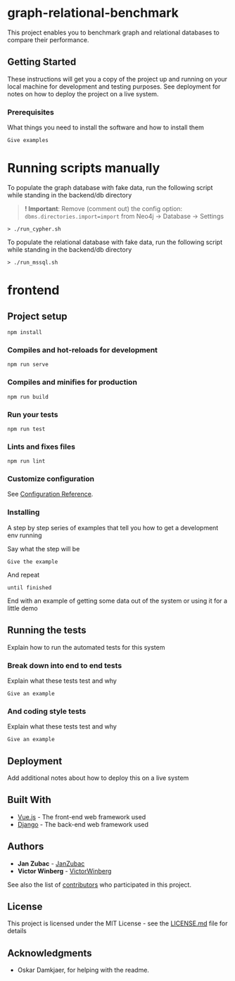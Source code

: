 # graph-relational-benchmark

This project enables you to benchmark graph and relational databases to compare their performance.

## Getting Started

These instructions will get you a copy of the project up and running on your local machine for development and testing purposes. See deployment for notes on how to deploy the project on a live system.

### Prerequisites

What things you need to install the software and how to install them

```
Give examples
```

# Running scripts manually

To populate the graph database with fake data, run the following script while standing in the backend/db directory

> **! Important**: Remove (comment out) the config option: `dbms.directories.import=import` from Neo4j -> Database -> Settings

```
> ./run_cypher.sh
```

To populate the relational database with fake data, run the following script while standing in the backend/db directory

```
> ./run_mssql.sh
```

# frontend

## Project setup

```
npm install
```

### Compiles and hot-reloads for development

```
npm run serve
```

### Compiles and minifies for production

```
npm run build
```

### Run your tests

```
npm run test
```

### Lints and fixes files

```
npm run lint
```

### Customize configuration

See [Configuration Reference](https://cli.vuejs.org/config/).

### Installing

A step by step series of examples that tell you how to get a development env running

Say what the step will be

```
Give the example
```

And repeat

```
until finished
```

End with an example of getting some data out of the system or using it for a little demo

## Running the tests

Explain how to run the automated tests for this system

### Break down into end to end tests

Explain what these tests test and why

```
Give an example
```

### And coding style tests

Explain what these tests test and why

```
Give an example
```

## Deployment

Add additional notes about how to deploy this on a live system

## Built With

- [Vue.js](https://vuejs.org/) - The front-end web framework used
- [Django](https://www.djangoproject.com/) - The back-end web framework used

## Authors

- **Jan Zubac** - [JanZubac](https://github.com/JanZubac)
- **Victor Winberg** - [VictorWinberg](https://github.com/VictorWinberg)

See also the list of [contributors](https://github.com/VictorWinberg/graph-relational-benchmark/graphs/contributors) who participated in this project.

## License

This project is licensed under the MIT License - see the [LICENSE.md](LICENSE.md) file for details

## Acknowledgments

- Oskar Damkjaer, for helping with the readme.
